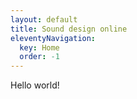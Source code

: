 ```yaml
---
layout: default
title: Sound design online
eleventyNavigation:
  key: Home
  order: -1
---
```


Hello world!
